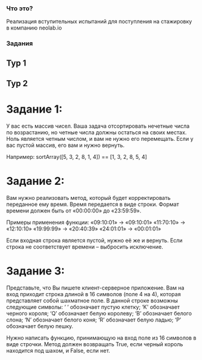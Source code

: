 ### Что это?
Реализация вступительных испытаний для поступления на стажировку в компанию neolab.io

### Задания
## Тур 1


## Тур 2

# Задание 1:
У вас есть массив чисел. Ваша задача отсортировать нечетные числа по возрастанию, но четные числа должны остаться на своих местах. 
Ноль является четным числом, и вам не нужно его перемещать. 
Если у вас пустой массив, его вам и нужно вернуть. 

Например: 
sortArray([5, 3, 2, 8, 1, 4]) == [1, 3, 2, 8, 5, 4]


# Задание 2:
Вам нужно реализовать метод, который будет корректировать переданное ему время. Время передается в виде строки. 
Формат времени должен быть от «00:00:00» до «23:59:59». 

Примеры применения функции:
  «09:10:01» → «09:10:01»
  «11:70:10» → «12:10:10»
  «19:99:99» → «20:40:39»
  «24:01:01» → «00:01:01»

Если входная строка является пустой, нужно её же и вернуть. 
Если строка не соответствует времени – выбросить исключение.

# Задание 3:
Представьте, что Вы пишете клиент-серверное приложение. Вам на вход приходит строка длиной в 16 символов (поле 4 на 4), которая представляет собой шахматное поле. В данной строке возможны следующие символы: 
  ‘ ‘ обозначает пустую клетку;
  ‘K' обозначает черного короля;
  ‘Q’ обозначает белую королеву;
  ‘B’ обозначает белого слона;
  ‘N’ обозначает белого коня;
  ‘R’ обозначает белую ладью;
  ‘P’ обозначает белую пешку. 

Нужно написать функцию, принимающую на вход поле из 16 символов в виде строчки.
Метод должен возвращать True, если черный король находится под шахом, и False, если нет. 
